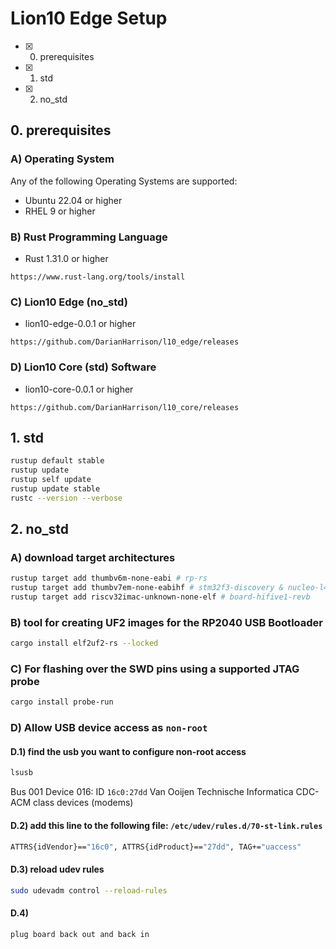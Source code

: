 # Lion10 Edge Setup

* [X] 0. prerequisites
* [X] 1. std
* [X] 2. no_std

## 0. prerequisites


### A) Operating System

Any of the following Operating Systems are supported:

* Ubuntu 22.04 or higher
* RHEL 9 or higher


### B) Rust Programming Language

* Rust 1.31.0 or higher
```
https://www.rust-lang.org/tools/install
```

### C) Lion10 Edge (no_std)

* lion10-edge-0.0.1 or higher
```
https://github.com/DarianHarrison/l10_edge/releases
```

### D) Lion10 Core (std) Software

* lion10-core-0.0.1 or higher
```
https://github.com/DarianHarrison/l10_core/releases
```

## 1. std
```sh
rustup default stable
rustup update
rustup self update
rustup update stable
rustc --version --verbose
```

## 2. no_std

### A) download target architectures
```sh
rustup target add thumbv6m-none-eabi # rp-rs
rustup target add thumbv7em-none-eabihf # stm32f3-discovery & nucleo-l432kc
rustup target add riscv32imac-unknown-none-elf # board-hifive1-revb
```

### B) tool for creating UF2 images for the RP2040 USB Bootloader
```sh
cargo install elf2uf2-rs --locked
```

### C) For flashing over the SWD pins using a supported JTAG probe
```sh
cargo install probe-run
```

### D) Allow USB device access as ```non-root```

#### D.1) find the usb you want to configure non-root access
```sh
lsusb
```
Bus 001 Device 016: ID ```16c0:27dd``` Van Ooijen Technische Informatica CDC-ACM class devices (modems)


#### D.2) add this line to the following file: ```/etc/udev/rules.d/70-st-link.rules```
```sh  
ATTRS{idVendor}=="16c0", ATTRS{idProduct}=="27dd", TAG+="uaccess"
```

#### D.3) reload udev rules
```sh
sudo udevadm control --reload-rules
```

#### D.4)
```
plug board back out and back in
```
